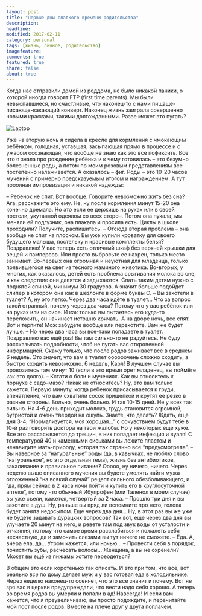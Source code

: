 ```yaml
---
layout: post
title: "Первые дни сладкого времени родительства"
description:
headline:
modified: 2017-02-11
category: personal
tags: [жизнь, личное, родительство]
imagefeature:
comments: true
featured: true
share: false
about: true
---
```


Когда нас отправили домой из роддома, не было никакой паники, о которой иногда говорят FTP (first time parents). Мы были невыспавшиеся, но счастливые, что наконец-то с нами пищаще-писающе-какающий конверт. Наконец жизнь заиграла совершенно новыми красками, такими долгожданными. Разве может это пугать?

<img src="{{ site.url }}/images/you_wrong.jpg" alt="Laptop">

Уже на вторую ночь я сидела в кресле для кормления с чмокающим ребёнком, голодная, уставшая, засыпающая прямо в процессе и с ужасом осознающая, что вообще не знаю как это все пофиксить.
Все что я знала про рождение ребёнка и к чему готовилась – это безумно болезненные роды, а потом по моим розовым представлениям все постепенно налаживается. А оказалось – фиг. Роды – это 10-20 часов мучений с примерно предсказуемым итогом и награждением. А тут пооолная импровизация и никакой надежды: 

– Ребенок не спит. Вот вообще. Говорите невозможно жить без сна? Ага, расскажите это ему. Не, ну после кормления минут 15-20 она конечно дремала. Но это если ее держишь на руках или в своей постели, укутанной одеялом со всех сторон. Потом она пукала, мы меняли ей подгузник, она плакала и просила есть. Циклы в школе проходили? Получите, распишитесь.
– Отсюда вторая проблема – она вообще не спит на плоском. Вы уже купили кроватку для своего будущего малыша, постельку и красивые комплекты белья? Поздравляю! У вас теперь есть отличный шкаф без верхней крышки для вещей и памперсов. Или просто выбросьте ее нахрен, только место занимает. Во-первых она огромная и неуютная для младенца, только появившегося на свет из тесного маминого животика. Во-вторых, у многих, как оказалось, детей есть проблема срыгивания молока во сне, и как следствие они давятся и задыхаются. Спать таким детям нужно с поднятой спиной, минимум 30 градусов. А значит больше подойдет слипер в котором она как в шезлонге в форме буквы С.
– Вы захотели в туалет? А, ну это легко. Через два часа идёте в туалет... Что за вопрос такой странный, почему через два часа? Потому что у вас ребёнок или на руках или на сисе. И как только вы пытаетесь его куда-то переложить, он начинает истошно кричать. А на дворе ночь, все спят. Вот и терпите! Мож забудете вообще или перехотите. Вам же будет лучше.
– Но через два часа вы все-таки попадаете в туалет. Поздравляю вас ещё раз! Вы там сильно-то не радуйтесь. Не буду рассказывать подробности, чтоб не пугать вас откровенной информацией. Скажу только, что после родов заживает все в среднем 6 недель. Это значит, что вам в туалет оооооочень сложно сходить, а быстро сходить невозможно. 6 недель, Карл! В лучшем случае вы провозитесь там минут 10 (если в это время орет младенец, вы поймёте как это долго).
– Кстати о боли и мучениях. Как вы относитесь к порнухе с садо-мазо? Никак не относитесь? Ну, это вам только кажется. Первую минуту, когда ребенок присасывается к груди, впечатление, что вам схватили сосок прищепкой и крутят ее резко в разные стороны. Больно, очень больно. И так 10-15 дней. Не у всех так сильно. На 4-6 день приходит молоко, грудь становится огромной, бугристой и очень твердой на ощупь. Знаете, что делать? Ждать, еще дня 3-4, “Нормализуется, моя хорошая…” с сочувствием будут тебе в 10-й раз говорить доктора на твои жалобы. Но у некоторых еще хуже. Все это рассасывается до трещин, в них попадает инфекция и вуаля! С температурой 40 и каменными сиськами вы лежите пластом и ненавидите мать-природу, которая так странно все “предусмотрела”.
– Вы наверное за “натуральные” роды (да, в кавычках, не люблю слово “натуральное”, но это отдельная тема), жизнь без антибиотиков, закаливание и правильное питание? Ооооо, ну ничего, ничего. Через неделю выше описанного мучения вы будете умолять найти мужа отложенный “на всякий случай” рецепт сильного обезболивающего, и “да, прям сейчас в 2 часа ночи пойти и купить его в круглосуточной аптеке”, потому что обычный Ибупрофен (или Таленол в моем случае) вы уже съели, кажется, четвертый за 2 часа.
– Прошло три дня и вы захотите в душ. Ну, раньше вы вряд ли вспомните про него, голова будет занята недосыпом. Еще через два дня... Ну, в этот раз вы же уже не будете задавать дурацких вопросов? Так вот, еще через два дня вы улучаете 20 минут на него, и ревете там под звук воды от усталости и отчаяния, потому что самое время расслабиться и пожалеть себя несчастную, да и замочить слезами вы тут ничего не сможете.
– Еда. А, вчера ела, да... Утром кажется, или ночью...
– Провести себя в порядок, почистить зубы, расчесать волосы... Женщина, а вы не охренели? Может вы ещё из пижамы хотите переодеться?

В общем это если коротенько так описать. И это при том, что все, вот реально _все_ по дому делает муж и у вас готовая еда в холодильнике. 
Через неделю наконец-то осеняет, что это все значит и почему. Вот не зря вас в церкви предупреждали, что вести надо себя хорошо. А теперь во время родов вы умерли и попали в ад! Навсегда!
И если вам кажется, что я преувеличиваю, вы просто подождите, и перечитайте мой пост после родов. Вместе на плече друг у друга поплачем.